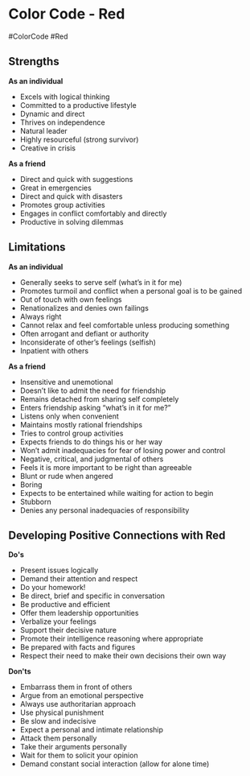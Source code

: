 # Color Code - Red
#ColorCode #Red
## Strengths
**As an individual**
* Excels with logical thinking
* Committed to a productive lifestyle
* Dynamic and direct
* Thrives on independence
* Natural leader
* Highly resourceful (strong survivor)
* Creative in crisis

**As a friend**
* Direct and quick with suggestions
* Great in emergencies
* Direct and quick with disasters
* Promotes group activities
* Engages in conflict comfortably and directly
* Productive in solving dilemmas

## Limitations
**As an individual**
* Generally seeks to serve self (what’s in it for me)
* Promotes turmoil and conflict when a personal goal is to be gained
* Out of touch with own feelings
* Renationalizes and denies own failings
* Always right
* Cannot relax and feel comfortable unless producing something
* Often arrogant and defiant or authority
* Inconsiderate of other’s feelings (selfish)
* Inpatient with others

**As a friend**
* Insensitive and unemotional
* Doesn’t like to admit the need for friendship
* Remains detached from sharing self completely
* Enters friendship asking “what’s in it for me?”
* Listens only when convenient
* Maintains mostly rational friendships
* Tries to control group activities
* Expects friends to do things his or her way
* Won’t admit inadequacies for fear of losing power and control
* Negative, critical, and judgmental of others
* Feels it is more important to be right than agreeable
* Blunt or rude when angered
* Boring
* Expects to be entertained while waiting for action to begin
* Stubborn
* Denies any personal inadequacies of responsibility

## Developing Positive Connections with Red
**Do's**
* Present issues logically
* Demand their attention and respect
* Do your homework!
* Be direct, brief and specific in conversation
* Be productive and efficient
* Offer them leadership opportunities
* Verbalize your feelings
* Support their decisive nature
* Promote their intelligence reasoning where appropriate
* Be prepared with facts and figures
* Respect their need to make their own decisions their own way

**Don'ts**
* Embarrass them in front of others
* Argue from an emotional perspective
* Always use authoritarian approach
* Use physical punishment
* Be slow and indecisive
* Expect a personal and intimate relationship
* Attack them personally
* Take their arguments personally
* Wait for them to solicit your opinion
* Demand constant social interaction (allow for alone time)